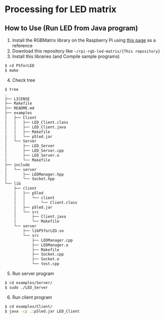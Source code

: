 # Processing for LED matrix
## How to Use (Run LED from Java program)
1. Install the RGBMatrix library on the Raspberry Pi using [this page](https://learn.adafruit.com/adafruit-rgb-matrix-plus-real-time-clock-hat-for-raspberry-pi) as a reference 
2. Download this repository like `~/rpi-rgb-led-matrix/{This repository}`
3. Install this libraries (and Compile sample programs)
```bash
$ cd P5forLED
$ make
```
4. Check tree
```bash
$ tree
.
├── LICENSE
├── Makefile
├── README.md
├── examples
│   ├── Client
│   │   ├── LED_Client.class
│   │   ├── LED_Client.java
│   │   ├── Makefile
│   │   └── p5led.jar
│   └── Server
│       ├── LED_Server
│       ├── LED_Server.cpp
│       ├── LED_Server.o
│       └── Makefile
├── include
│   └── server
│       ├── LEDManager.hpp
│       └── Socket.hpp
└── lib
    ├── client
    │   ├── p5led
    │   │   └── client
    │   │       └── Client.class
    │   ├── p5led.jar
    │   └── src
    │       ├── Client.java
    │       └── Makefile
    └── server
        ├── libP5forLED.so
        └── src
            ├── LEDManager.cpp
            ├── LEDManager.o
            ├── Makefile
            ├── Socket.cpp
            ├── Socket.o
            └── test.cpp
```

5. Run server program
```Bash
$ cd examples/Server/
$ sudo ./LED_Server
```
6. Run client program
```bash
$ cd examples/Client/
$ java -cp .:p5led.jar LED_Client
```

